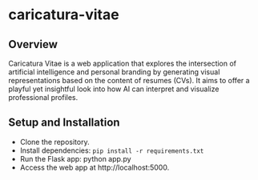# caricatura-vitae

## Overview
Caricatura Vitae is a web application that explores the intersection of artificial intelligence and personal branding by generating visual representations based on the content of resumes (CVs). It aims to offer a playful yet insightful look into how AI can interpret and visualize professional profiles.

## Setup and Installation
- Clone the repository.
- Install dependencies: `pip install -r requirements.txt`
- Run the Flask app: python app.py
- Access the web app at http://localhost:5000.
